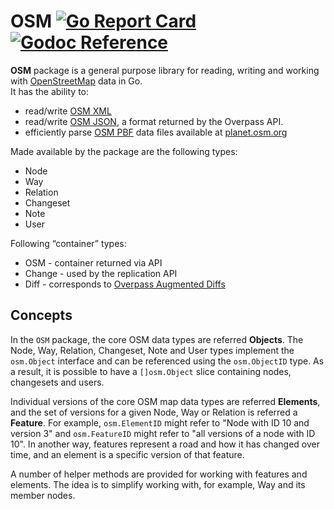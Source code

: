 # OSM [![Go Report Card](https://goreportcard.com/badge/github.com/pchchv/osm)](https://goreportcard.com/report/github.com/pchchv/osm) [![Godoc Reference](https://pkg.go.dev/badge/github.com/pchchv/osm)](https://pkg.go.dev/github.com/pchchv/osm)

**OSM** package is a general purpose library for reading, writing and working with [OpenStreetMap](https://osm.org) data in Go.   
It has the ability to:
- read/write [OSM XML](https://wiki.openstreetmap.org/wiki/OSM_XML)
- read/write [OSM JSON](https://wiki.openstreetmap.org/wiki/OSM_JSON), a format returned by the Overpass API.
- efficiently parse [OSM PBF](https://wiki.openstreetmap.org/wiki/PBF_Format) data files available at [planet.osm.org](https://planet.osm.org/)

Made available by the package are the following types:
- Node
- Way
- Relation
- Changeset
- Note
- User

Following “container” types:
- OSM - container returned via API
- Change - used by the replication API
- Diff - corresponds to [Overpass Augmented Diffs](https://wiki.openstreetmap.org/wiki/Overpass_API/Augmented_Diffs)

## Concepts

In the `OSM` package, the core OSM data types are referred **Objects**. The Node, Way, Relation, Changeset, Note and User types implement the `osm.Object` interface and can be referenced using the `osm.ObjectID` type. As a result, it is possible to have a `[]osm.Object` slice containing nodes, changesets and users.

Individual versions of the core OSM map data types are referred **Elements**, and the set of versions for a given Node, Way or Relation is referred a **Feature**. For example, `osm.ElementID` might refer to "Node with ID 10 and version 3" and `osm.FeatureID` might refer to "all versions of a node with ID 10". In another way, features represent a road and how it has changed over time, and an element is a specific version of that feature.

A number of helper methods are provided for working with features and elements. The idea is to simplify working with, for example, Way and its member nodes.